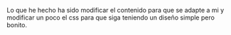 Lo que he hecho ha sido modificar el contenido para que se adapte a mi y modificar un poco el css para que siga teniendo un diseño simple pero bonito.
